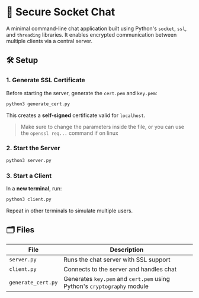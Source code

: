# 🔐 Secure Socket Chat

A minimal command-line chat application built using Python's `socket`, `ssl`, and `threading` libraries. It enables encrypted communication between multiple clients via a central server.


## 🛠️ Setup

### 1. Generate SSL Certificate

Before starting the server, generate the `cert.pem` and `key.pem`:

```bash
python3 generate_cert.py
```
This creates a **self-signed** certificate valid for `localhost`.
> Make sure to change the parameters inside the file, or you can use the `openssl req...` command if on linux

### 2. Start the Server

```bash
python3 server.py
```

### 3. Start a Client

In a **new terminal**, run:

```bash
python3 client.py
```
Repeat in other terminals to simulate multiple users.

## 🗂 Files

| File              | Description                             |
|-------------------|-----------------------------------------|
| `server.py`       | Runs the chat server with SSL support   |
| `client.py`       | Connects to the server and handles chat |
| `generate_cert.py`| Generates `key.pem` and `cert.pem` using Python's `cryptography` module |



